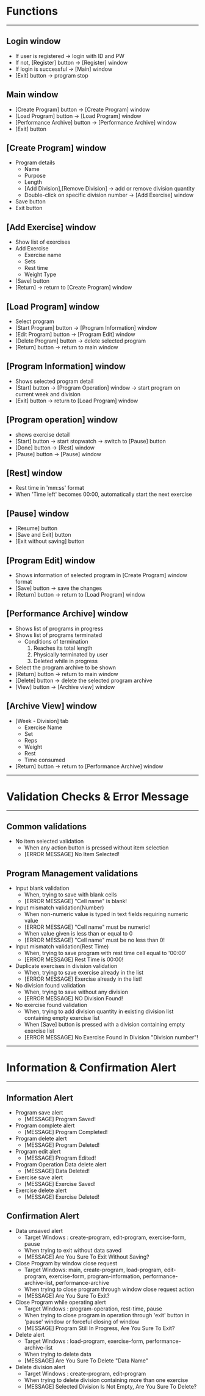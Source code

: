 # Functions

---
## Login window
- If user is registered -> login with ID and PW
- If not, [Register] button -> [Register] window
- If login is successful -> [Main] window
- [Exit] button -> program stop

## Main window
- [Create Program] button -> [Create Program] window
- [Load Program] button -> [Load Program] window
- [Performance Archive] button -> [Performance Archive] window
- [Exit] button

## [Create Program] window
- Program details
  - Name
  - Purpose
  - Length
  - [Add Division],[Remove Division] -> add or remove division quantity
  - Double-click on specific division number -> [Add Exercise] window
- Save button
- Exit button

## [Add Exercise] window
- Show list of exercises
- Add Exercise
  - Exercise name
  - Sets
  - Rest time
  - Weight Type
- [Save] button
- [Return] -> return to [Create Program] window

## [Load Program] window
- Select program
- [Start Program] button -> [Program Information] window
- [Edit Program] button -> [Program Edit] window
- [Delete Program] button -> delete selected program
- [Return] button -> return to main window 

## [Program Information] window
- Shows selected program detail
- [Start] button -> [Program Operation] window -> start program on current week and division
- [Exit] button -> return to [Load Program] window

## [Program operation] window
- shows exercise detail
- [Start] button -> start stopwatch -> switch to [Pause] button
- [Done] button -> [Rest] window
- [Pause] button -> [Pause] window

## [Rest] window
- Rest time in 'mm:ss' format
- When 'Time left' becomes 00:00, automatically start the next exercise

## [Pause] window
- [Resume] button
- [Save and Exit] button
- [Exit without saving] button

## [Program Edit] window
- Shows information of selected program in [Create Program] window format 
- [Save] button -> save the changes
- [Return] button -> return to [Load Program] window

## [Performance Archive] window
- Shows list of programs in progress
- Shows list of programs terminated
  - Conditions of termination
    1. Reaches its total length
    2. Physically terminated by user
    3. Deleted while in progress
- Select the program archive to be shown
- [Return] button -> return to main window
- [Delete] button -> delete the selected program archive
- [View] button -> [Archive view] window

## [Archive View] window
- [Week - Division] tab
  - Exercise Name
  - Set
  - Reps
  - Weight
  - Rest
  - Time consumed
- [Return] button -> return to [Performance Archive] window

---
# Validation Checks & Error Message

---
## Common validations
- No item selected validation
  - When any action button is pressed without item selection
  - [ERROR MESSAGE] No Item Selected!

## Program Management validations
- Input blank validation
  - When, trying to save with blank cells
  - [ERROR MESSAGE] "Cell name" is blank!
- Input mismatch validation(Number)
  - When non-numeric value is typed in text fields requiring numeric value  
  - [ERROR MESSAGE] "Cell name" must be numeric!
  - When value given is less than or equal to 0
  - [ERROR MESSAGE] "Cell name" must be no less than 0!
- Input mismatch validation(Rest Time)
  - When, trying to save program with rest time cell equal to '00:00'
  - [ERROR MESSAGE] Rest Time is 00:00!
- Duplicate exercises in division validation
  - When, trying to save exercise already in the list
  - [ERROR MESSAGE] Exercise already in the list!
- No division found validation
  - When, trying to save without any division
  - [ERROR MESSAGE] NO Division Found!
- No exercise found validation
  - When, trying to add division quantity in existing division list containing empty exercise list
  - When [Save] button is pressed with a division containing empty exercise list
  - [ERROR MESSAGE] No Exercise Found In Division "Division number"!

---
# Information & Confirmation Alert

---
## Information Alert
- Program save alert
  - [MESSAGE] Program Saved!
- Program complete alert
  - [MESSAGE] Program Completed!
- Program delete alert
  - [MESSAGE] Program Deleted!
- Program edit alert
  - [MESSAGE] Program Edited!
- Program Operation Data delete alert
  - [MESSAGE] Data Deleted!
- Exercise save alert
  - [MESSAGE] Exercise Saved!
- Exercise delete alert
  - [MESSAGE] Exercise Deleted!

## Confirmation Alert
- Data unsaved alert
  - Target Windows : create-program, edit-program, exercise-form, pause
  - When trying to exit without data saved
  - [MESSAGE] Are You Sure To Exit Without Saving?
- Close Program by window close request
  - Target Windows: main, create-program, load-program, edit-program, exercise-form, program-information, performance-archive-list, performance-archive
  - When trying to close program through window close request action
  - [MESSAGE] Are You Sure To Exit?
- Close Program while operating alert
  - Target Windows : program-operation, rest-time, pause
  - When trying to close program in operation through 'exit' button in 'pause' window or forceful closing of window
  - [MESSAGE] Program Still In Progress, Are You Sure To Exit?
- Delete alert
  - Target Windows : load-program, exercise-form, performance-archive-list
  - When trying to delete data
  - [MESSAGE] Are You Sure To Delete "Data Name"
- Delete division alert
  - Target Windows : create-program, edit-program
  - When trying to delete division containing more than one exercise
  - [MESSAGE] Selected Division Is Not Empty, Are You Sure To Delete?